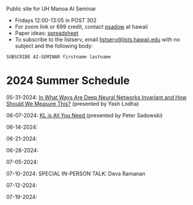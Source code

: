 Public site for UH Manoa AI Seminar
- Fridays 12:00-13:05 in POST 302
- For zoom link or 699 credit, contact [psadow](https://peterjsadowski.github.io/) at hawaii
- Paper ideas: [spreadsheet](https://docs.google.com/spreadsheets/d/1ah-JpoPwa59x--LdwsAmpWh5Tv3OvqMhBrs60mSTjKo/edit?usp=sharing)
- To subscribe to the listserv, email listserv@lists.hawaii.edu with no subject and the following body:
  
`SUBSCRIBE AI-SEMINAR firstname lastname`

# 2024 Summer Schedule

05-31-2024: [In What Ways Are Deep Neural Networks Invariant and How Should We Measure This?](https://arxiv.org/abs/2210.03773) (presented by Yash Lodha)

06-07-2024: [KL is All You Need
](https://blog.alexalemi.com/kl-is-all-you-need.html) (presented by Peter Sadowski)

06-14-2024:

06-21-2024:

06-28-2024:

07-05-2024:

07-10-2024: SPECIAL IN-PERSON TALK: Deva Ramanan

07-12-2024:

07-19-2024:
